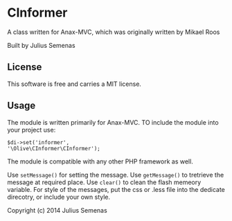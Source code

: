 CInformer
=========
 
A class written for Anax-MVC, which was originally written by Mikael Roos
 
Built by Julius Semenas
 
License 
------------------
 
This software is free and carries a MIT license.
 

Usage 
------------------
The module is written primarily for Anax-MVC. TO include the module into your project use:

<code>$di->set('informer', '\Olive\CInformer\CInformer');</code>

The module is compatible with any other PHP framework as well.


Use <code>setMessage()</code> for setting the message. Use <code>getMessage()</code> to tretrieve the message at required place. Use <code>clear()</code> to clean the flash memeory variable. For style of the messages, put the css or .less file into the dedicate direcotry, or include your own style.


 
Copyright (c) 2014 Julius Semenas

